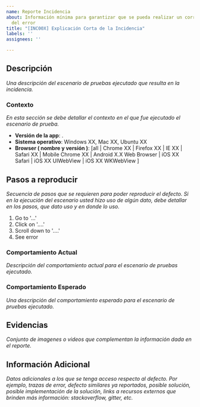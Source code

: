 ```yaml
---
name: Reporte Incidencia
about: Información mínima para garantizar que se pueda realizar un correcto manejo
  del error
title: "[INC00X] Explicación Corta de la Incidencia"
labels: ''
assignees: ''

---
```


## Descripción
_Una descripción del escenario de pruebas ejecutado que resulta en la incidencia._


### Contexto
_En esta sección se debe detallar el contexto en el que fue ejecutado el escenario de prueba._

- **Versión de la app**: .
- **Sistema operativo**: Windows XX, Mac XX, Ubuntu XX
- **Browser ( nombre y versión )**: [all | Chrome XX | Firefox XX | IE XX | Safari XX | Mobile Chrome XX |  Android X.X Web Browser | iOS XX Safari | iOS XX UIWebView | iOS XX  WKWebView ]


## Pasos a reproducir
_Secuencia de pasos que se requieren para poder reproducir el defecto. Si en la ejecución del escenario usted hizo uso de algún dato, debe detallar en los pasos, que dato uso y en donde lo uso._

1. Go to '...'
2. Click on '....'
3. Scroll down to '....'
4. See error

### Comportamiento Actual
_Descripción del comportamiento actual para el escenario de pruebas ejecutado._


### Comportamiento Esperado
_Una descripción del comportamiento esperado para el escenario de pruebas ejecutado._


## Evidencias
_Conjunto de imagenes o videos que complementan la información dada en el reporte._


## Información Adicional
_Datos adicionales a los que se tenga acceso respecto al defecto. Por ejemplo, trazas de error, defecto similares ya reportados, posible solución, posible implementación de la solución, links a recursos externos que brinden más información: stackoverflow, gitter, etc._
